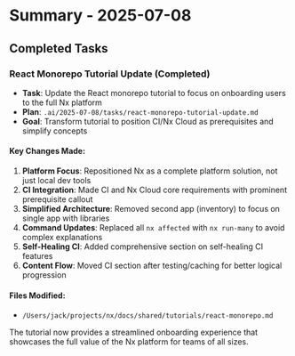 # Summary - 2025-07-08

## Completed Tasks

### React Monorepo Tutorial Update (Completed)
- **Task**: Update the React monorepo tutorial to focus on onboarding users to the full Nx platform
- **Plan**: `.ai/2025-07-08/tasks/react-monorepo-tutorial-update.md`
- **Goal**: Transform tutorial to position CI/Nx Cloud as prerequisites and simplify concepts

#### Key Changes Made:
1. **Platform Focus**: Repositioned Nx as a complete platform solution, not just local dev tools
2. **CI Integration**: Made CI and Nx Cloud core requirements with prominent prerequisite callout
3. **Simplified Architecture**: Removed second app (inventory) to focus on single app with libraries  
4. **Command Updates**: Replaced all `nx affected` with `nx run-many` to avoid complex explanations
5. **Self-Healing CI**: Added comprehensive section on self-healing CI features
6. **Content Flow**: Moved CI section after testing/caching for better logical progression

#### Files Modified:
- `/Users/jack/projects/nx/docs/shared/tutorials/react-monorepo.md`

The tutorial now provides a streamlined onboarding experience that showcases the full value of the Nx platform for teams of all sizes.